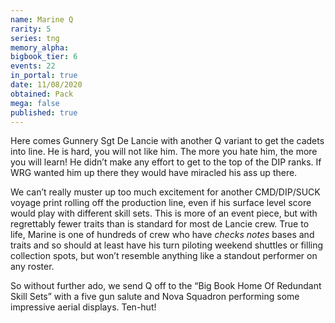 ```yaml
---
name: Marine Q
rarity: 5
series: tng
memory_alpha:
bigbook_tier: 6
events: 22
in_portal: true
date: 11/08/2020
obtained: Pack
mega: false
published: true
---
```


Here comes Gunnery Sgt De Lancie with another Q variant to get the cadets into line. He is hard, you will not like him. The more you hate him, the more you will learn! He didn’t make any effort to get to the top of the DIP ranks. If WRG wanted him up there they would have miracled his ass up there.

We can’t really muster up too much excitement for another CMD/DIP/SUCK voyage print rolling off the production line, even if his surface level score would play with different skill sets. This is more of an event piece, but with regrettably fewer traits than is standard for most de Lancie crew. True to life, Marine is one of hundreds of crew who have *checks notes* bases and traits and so should at least have his turn piloting weekend shuttles or filling collection spots, but won’t resemble anything like a standout performer on any roster.

So without further ado, we send Q off to the “Big Book Home Of Redundant Skill Sets” with a five gun salute and Nova Squadron performing some impressive aerial displays. Ten-hut!
